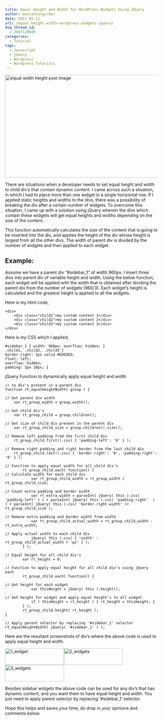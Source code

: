 ```yaml
---
title: Equal Height and Width for WordPress Widgets Using JQuery
author: manishsongirkar
date: 2011-05-11
url: /equal-height-width-wordpress-widgets-jquery/
dsq_thread_id:
  - 2947120689
categories:
  - Tutorial
tags:
  - Javascript
  - jQuery
  - Wordpress
  - Wordpress Tutorials
---
```

[<img class="wp-image-51069" style="padding-left: 0px;padding-right: 0px;padding-top: 0px;border: 0px" src="http://cdn.devilsworkshop.org/files/2011/04/equal-width-height-post-image_thumb1.jpg" alt="equal width height post image" width="604" height="339" border="0" />][1]

There are situations when a developer needs to set equal height and width to child div’s that contain dynamic content. I came across such a situation, in which I had to place more than one widget in a single horizontal row. If I applied static heights and widths to the divs, there was a possibility of breaking the div after a certain number of widgets. To overcome this situation, I came up with a solution using jQuery wherein the divs which contain these widgets will get equal heights and widths depending on the size of the content.

This function automatically calculates the size of the content that is going to be inserted into the div, and applies the height of the div whose height is largest from all the other divs. The width of parent div is divided by the number of widgets and then applied to each widget.

## Example:

Assume we have a parent div “#sidebar_1” of width 960px. I insert three divs into parent div of variable height and width. Using the below function, each widget will be applied with the width that is obtained after dividing the parent div from the number of widgets (960/3). Each widget’s height is calculated and the greatest height is applied to all the widgets.

Here is my html code,

<pre><code class="no-highlight">&lt;div&gt;
    &lt;div class="child1"&gt;my custom content 1&lt;/div&gt;
    &lt;div class="child2"&gt;my custom content 2&lt;/div&gt;
    &lt;div class="child3"&gt;my custom content 3&lt;/div&gt;
&lt;/div&gt;</code></pre>

Here is my CSS which I applied,

<pre><code class="no-highlight">#sidebar_1 { width: 960px; overflow: hidden; }
.child1, .child2, .child3 {
border-right: 1px solid #EDEDED;
float: left;
overflow: hidden;
padding: 5px 10px; }</code></pre>

jQuery Function to dynamically apply equal height and width

<pre><code class="no-highlight">// to div's present in a parent div
function rt_equalHeightWidth( group ) {

// Get parent div width
    var rt_group_width = group.width();

// Get child div's
    var rt_group_child = group.children();

// Get size of child div present in the parent div
    var rt_group_child_size = group.children().size();

// Remove left padding from the first child div
    rt_group_child.first().css( { 'padding-left': '0' } );

// Remove right padding and right border from the last child div
    rt_group_child.last().css( { 'border-right': '0', 'padding-right': '0' } );

// Function to apply equal width for all child div's
        rt_group_child.each( function() {
// Calculate width for each child div
            var rt_group_child_width = rt_group_width / rt_group_child_size;

// Count extra padding and border width
            var rt_extra_width = parseInt( jQuery( this ).css( 'padding-left' ) ) + parseInt( jQuery( this ).css( 'padding-right'  ) ) + parseInt( jQuery( this ).css( 'border-right-width' )+ rt_group_child_size );

// Remove extra padding and border width from width
            var rt_group_child_actual_width = rt_group_child_width - rt_extra_width;

// Apply actual width to each child div
            jQuery( this ).css( { 'width' : rt_group_child_actual_width + 'px' } );
        } );

// Equal height for all child div's
        var rt_height = 0;

// Function to apply equal height for all child div's using jQuery each
        rt_group_child.each( function() {

// Get height for each widget
            var thisHeight = jQuery( this ).height();

// Get height for widget and apply equal height's to all widget
            if ( thisHeight &gt; rt_height ) { rt_height = thisHeight; }
        } );
        rt_group_child.height( rt_height );
}

// Apply parent selector by replacing '#sidebar_1' selector
rt_equalHeightWidth( jQuery( '#sidebar_1' ) );</code></pre>

Here are the resultant screenshots of div’s where the above code is used to apply equal height and width.

[<img style="padding-left: 0px;padding-right: 0px;padding-top: 0px;border: 0px" src="http://cdn.devilsworkshop.org/files/2011/04/1_widget_thumb.jpg" alt="1_widget" width="194" height="55" border="0" />][2][<img style="padding-left: 0px;padding-right: 0px;padding-top: 0px;border: 0px" src="http://cdn.devilsworkshop.org/files/2011/04/2_widgets_thumb.jpg" alt="2_widgets" width="194" height="55" border="0" />][3][<img style="padding-left: 0px;padding-right: 0px;padding-top: 0px;border: 0px" src="http://cdn.devilsworkshop.org/files/2011/04/3_widgets_thumb.jpg" alt="3_widgets" width="194" height="55" border="0" />][4]

Besides sidebar widgets the above code can be used for any div’s that has dynamic content, and you want them to have equal height and width. You just need to apply parent selector by replacing ‘#sidebar_1’ selector.

Hope this helps and saves your time, do drop in your opinions and comments below.

 [1]: http://cdn.devilsworkshop.org/files/2011/04/equal-width-height-post-image2.jpg
 [2]: http://cdn.devilsworkshop.org/files/2011/04/1_widget.jpg
 [3]: http://cdn.devilsworkshop.org/files/2011/04/2_widgets.jpg
 [4]: http://cdn.devilsworkshop.org/files/2011/04/3_widgets.jpg
